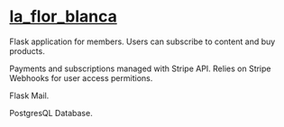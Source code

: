 # [la_flor_blanca](https://laflorblanca.com)

Flask application for members.
Users can subscribe to content and buy products.

Payments and subscriptions managed with Stripe API.
Relies on Stripe Webhooks for user access permitions.

Flask Mail.

PostgresQL Database.
